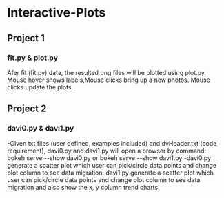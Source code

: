 # Interactive-Plots

## Project 1
### fit.py & plot.py
Afer fit (fit.py) data, the resulted png files will be plotted using plot.py. Mouse hover shows labels,Mouse clicks bring up a new photos. Mouse clicks update the plots.



## Project 2
### davi0.py & davi1.py
-Given txt files (user defined, examples included) and dvHeader.txt (code requirement), davi0.py and davi1.py will open a browser by command:
 bokeh serve --show davi0.py
or
 bokeh serve --show davi1.py 
-davi0.py generate a scatter plot which user can pick/circle data points and change plot column to see data migration. davi1.py generate a scatter plot which user can pick/circle data points and change plot column to see data migration and also show the x, y column trend charts.
